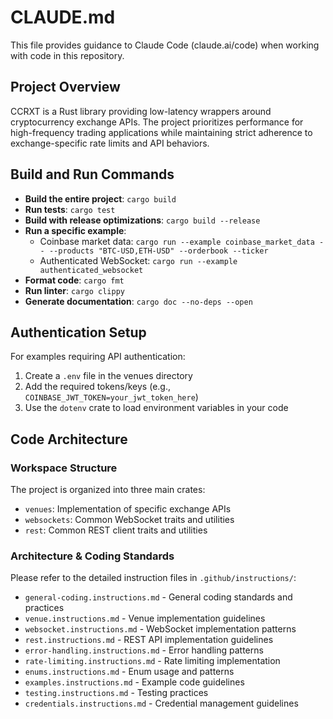 # CLAUDE.md

This file provides guidance to Claude Code (claude.ai/code) when working with code in this repository.

## Project Overview

CCRXT is a Rust library providing low-latency wrappers around cryptocurrency exchange APIs. The project prioritizes performance for high-frequency trading applications while maintaining strict adherence to exchange-specific rate limits and API behaviors.

## Build and Run Commands

- **Build the entire project**: `cargo build`
- **Run tests**: `cargo test`
- **Build with release optimizations**: `cargo build --release`
- **Run a specific example**:
  - Coinbase market data: `cargo run --example coinbase_market_data -- --products "BTC-USD,ETH-USD" --orderbook --ticker`
  - Authenticated WebSocket: `cargo run --example authenticated_websocket`
- **Format code**: `cargo fmt`
- **Run linter**: `cargo clippy`
- **Generate documentation**: `cargo doc --no-deps --open`

## Authentication Setup

For examples requiring API authentication:

1. Create a `.env` file in the venues directory
2. Add the required tokens/keys (e.g., `COINBASE_JWT_TOKEN=your_jwt_token_here`)
3. Use the `dotenv` crate to load environment variables in your code

## Code Architecture

### Workspace Structure

The project is organized into three main crates:
- `venues`: Implementation of specific exchange APIs
- `websockets`: Common WebSocket traits and utilities
- `rest`: Common REST client traits and utilities

### Architecture & Coding Standards

Please refer to the detailed instruction files in `.github/instructions/`:
- `general-coding.instructions.md` - General coding standards and practices
- `venue.instructions.md` - Venue implementation guidelines
- `websocket.instructions.md` - WebSocket implementation patterns
- `rest.instructions.md` - REST API implementation guidelines
- `error-handling.instructions.md` - Error handling patterns
- `rate-limiting.instructions.md` - Rate limiting implementation
- `enums.instructions.md` - Enum usage and patterns
- `examples.instructions.md` - Example code guidelines
- `testing.instructions.md` - Testing practices
- `credentials.instructions.md` - Credential management guidelines
